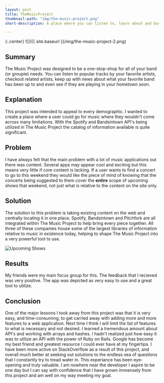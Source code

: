 ```yaml
---
layout: post
title: TheMusicProject
thumbnail-path: "img/the-music-project.png"
short-description: A place where you can listen to, learn about and buy tickets to watch your favorite artists. 

---
```


{:.center}
![]({{ site.baseurl }}/img/the-music-project-2.png)

## Summary

The Music Project was designed to be a one-stop-shop for all of your band (or groupie) needs.  You can listen to popular tracks by your favorite artists, checkout related artists, keep up with news about what your favorite band has been up to and even see if they are playing in your hometown soon.

## Explanation

This project was intended to appeal to every demographic.  I wanted to create a place where a user could go for music where they wouldn't come across many limitations.  With the Spotify and Bandsintown API's being utilized in The Music Project the catalog of information available is quite significant.

## Problem

I have always felt that the main problem with a lot of music applications out there was content.  Several apps may appear cool and exciting but this means very little if core content is lacking.  If a user wants to find a concert to go to this weekend they would like the piece of mind of knowing that the concerts being suggested to them cover the <span class="underline">**entire**</span> scope of upcoming shows that weekend, not just what is relative to the content on the site only.

## Solution

The solution to this problem is taking existing content on the web and centrally locating it in one place.  Spotify, Bandsintown and Pitchfork are all integrated within The Music Project to help bring every piece together.  All three of these companies house some of the largest libraries of information relative to music in existence today, helping to shape The Music Project into a very powerful tool to use.

<img src="{{ site.baseurl }}/img/shows.png" alt="Upcoming Shows">

## Results

My friends were my main focus group for this.  The feedback that I recieved was very positive.  The app was depicted as very easy to use and a great tool to utilize.

## Conclusion

One of the major lessons I took away from this project was that it is very easy, and time-consuming, to get carried away with adding more and more features to a web application.  Next time I think I will limit the list of features to what is necessary and not desired.  I learned a tremendous amount about API's and working with arrays and hashes.  I hadn't realized just how easy it was to utilize an API with the power of Ruby on Rails.  Google has become my best friend and greatest resource I could ever have at my fingertips.  I have been more active on StackOverflow as a result of this project, and overall much better at seeking out solutions to the endless sea of questions that I constantly try to tread water in.  This experiance has been eye-opening and truly valuable.  I am nowhere near the developer I aspire to be one day but I can say with confidence that I have grown immensely from this project and am well on my way meeting my goal.